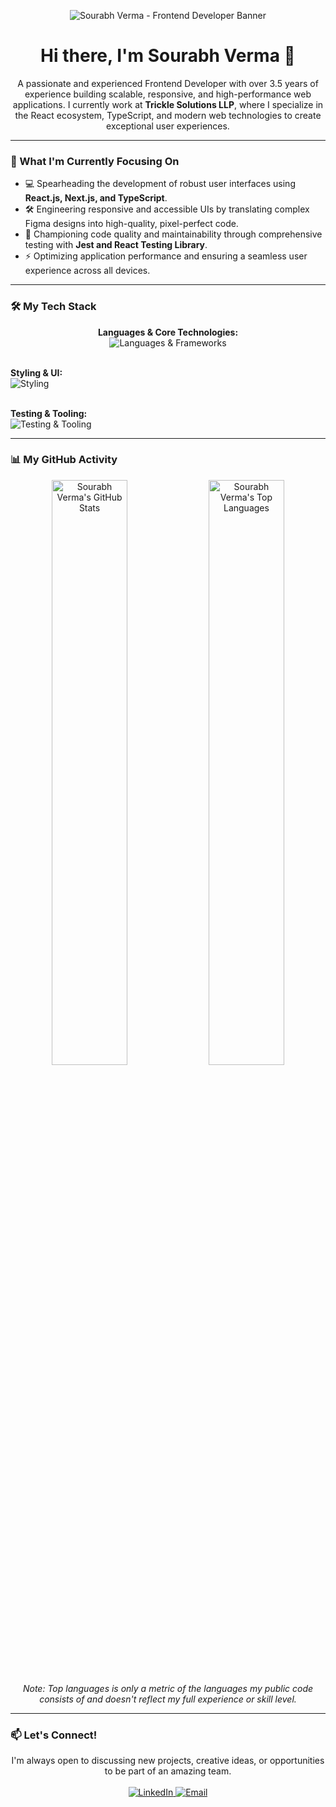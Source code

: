 <p align="center">
  <img src="https://avatars.githubusercontent.com/u/89793336?v=4" alt="Sourabh Verma - Frontend Developer Banner" />
</p>

<h1 align="center">Hi there, I'm Sourabh Verma 👋</h1>

<p align="center">
  A passionate and experienced Frontend Developer with over 3.5 years of experience building scalable, responsive, and high-performance web applications. I currently work at <strong>Trickle Solutions LLP</strong>, where I specialize in the React ecosystem, TypeScript, and modern web technologies to create exceptional user experiences.
</p>

---

### 🚀 What I'm Currently Focusing On

- 💻   Spearheading the development of robust user interfaces using **React.js, Next.js, and TypeScript**.
- 🛠️   Engineering responsive and accessible UIs by translating complex Figma designs into high-quality, pixel-perfect code.
- 🧪   Championing code quality and maintainability through comprehensive testing with **Jest and React Testing Library**.
- ⚡   Optimizing application performance and ensuring a seamless user experience across all devices.

---

### 🛠️ My Tech Stack

<p align="center">
  <strong>Languages & Core Technologies:</strong><br>
  <img src="https://skillicons.dev/icons?i=ts,js,react,nextjs,redux,html,css" alt="Languages & Frameworks" /><br><br>
  
  <strong>Styling & UI:</strong><br>
  <img src="https://skillicons.dev/icons?i=tailwind,materialui,styledcomponents,sass" alt="Styling" /><br><br>
  
  <strong>Testing & Tooling:</strong><br>
  <img src="https://skillicons.dev/icons?i=jest,vite,webpack,git,github" alt="Testing & Tooling" />
</p>

---

### 📊 My GitHub Activity

<p align="center">
  <img width="49%" src="https://github-readme-stats.vercel.app/api?username=Sourabh-WebDev&show_icons=true&theme=gruvbox_dark&hide_border=true&title_color=66c2cd&icon_color=66c2cd" alt="Sourabh Verma's GitHub Stats" /> 
  <img width="49%" src="https://github-readme-stats.vercel.app/api/top-langs/?username=Sourabh-WebDev&layout=compact&theme=gruvbox_dark&hide_border=true&title_color=66c2cd&langs_count=8" alt="Sourabh Verma's Top Languages" />
</p>
<p align="center">
  <em>Note: Top languages is only a metric of the languages my public code consists of and doesn't reflect my full experience or skill level.</em>
</p>

---

### 📫 Let's Connect!

<p align="center">
  I'm always open to discussing new projects, creative ideas, or opportunities to be part of an amazing team.
  <br><br>
  <a href="https://www.linkedin.com/in/Sourabh-WebDev/">
    <img src="https://img.shields.io/badge/LinkedIn-0077B5?style=for-the-badge&logo=linkedin&logoColor=white" alt="LinkedIn"/>
  </a>
  <a href="mailto:vermaanurag222@gmail.com">
    <img src="https://img.shields.io/badge/Email-D14836?style=for-the-badge&logo=gmail&logoColor=white" alt="Email"/>
  </a>
  </p>
